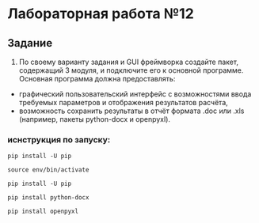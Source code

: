 # Лабораторная работа №12
## Задание 

1. По своему варианту задания и GUI фреймворка создайте пакет, содержащий 3 модуля, и подключите его к основной программе. Основная программа должна предоставлять:

- графический пользовательский интерфейс с возможностями ввода требуемых параметров и отображения результатов расчёта,
- возможность сохранить результаты в отчёт формата .doc или .xls (например, пакеты python-docx и openpyxl).


### иснструкция по запуску:
```
pip install -U pip
```
```
source env/bin/activate
```

```
pip install -U pip
```

```
pip install python-docx
```

```
pip install openpyxl
```

